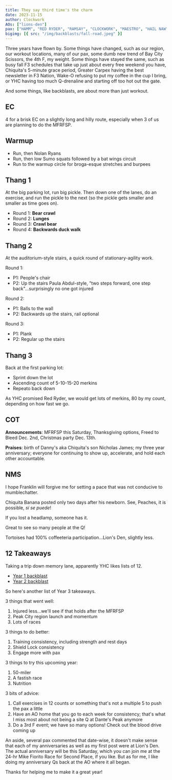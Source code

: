 ```yaml
---
title: They say third time's the charm
date: 2023-11-15
author: Clockwork
AOs: ["lions-den"]
pax: ["HAMM", "RED RYDER", "RAMSAY", "CLOCKWORK", "MAESTRO", "HAIL NAW", "KANKI", "PONGO", "ZINFANDEL", "QWERTY", "CHICKEN LITTLE", "BINER", "CHIQUITA BANANA", "PHISHERMAN", "BOOTLEGGER", "SOOEY", "WAHOO", "ALAMO", "SHUT-IN", "FRANKLIN", "QUEEQUEG", "OLD MAID", "KUBOTA", "BUMPER STICKER", "THE REV", "THE JOKER", "ZERO DROP", "STEAKS", "KNUCKLE SANDWICH"]
bigimg: [{ src: "/img/backblasts/fall-road.jpeg" }]
---
```


Three years have flown by. Some things have changed, such as our region, our workout locations, many of our pax, some dumb new trend of Bay City Scissors, the 4th F, my weight. Some things have stayed the same, such as busy fall F3 schedules that take up just about every free weekend you have, Chiquita's 5-minute grace period, Greater Carpex having the best newsletter in F3 Nation, Wake-O refusing to put my coffee in the cup I bring, or YHC having too much Q-drenaline and starting off too hot out the gate.

And some things, like backblasts, are about more than just workout.

## EC

4 for a brisk EC on a slightly long and hilly route, especially when 3 of us are planning to do the MFRFSP.

## Warmup

* Run, then Nolan Ryans
* Run, then low Sumo squats followed by a bat wings circuit
* Run to the warmup circle for broga-esque stretches and burpees

## Thang 1

At the big parking lot, run big pickle. Then down one of the lanes, do an exercise, and run the pickle to the next (so the pickle gets smaller and smaller as time goes on).

* Round 1: **Bear crawl**
* Round 2: **Lunges**
* Round 3: **Crawl bear**
* Round 4: **Backwards duck walk**

## Thang 2

At the auditorium-style stairs, a quick round of stationary-agility work.

Round 1:
* P1: People's chair
* P2: Up the stairs Paula Abdul-style, "two steps forward, one step back"...surprisingly no one got injured

Round 2:
* P1: Balls to the wall
* P2: Backwards up the stairs, rail optional

Round 3:
* P1: Plank
* P2: Regular up the stairs

## Thang 3

Back at the first parking lot:
* Sprint down the lot
* Ascending count of 5-10-15-20 merkins
* Repeato back down

As YHC promised Red Ryder, we would get lots of merkins, 80 by my count, depending on how fast we go.

## COT

**Announcements**: MFRFSP this Saturday, Thanksgiving options, Freed to Bleed Dec. 2nd, Christmas party Dec. 13th.

**Praises**: birth of Danny's aka Chiquita's son Nicholas James; my three year anniversary; everyone for continuing to show up, accelerate, and hold each other accountable.

## NMS

I hope Franklin will forgive me for setting a pace that was not conducive to mumblechatter.

Chiquita Banana posted only two days after his newborn. See, Peaches, it is possible, _sí se puede_!

If you lost a headlamp, someone has it.

Great to see so many people at the Q!

Tortoises had 100% coffeeteria participation...Lion's Den, slightly less.

## 12 Takeaways

Taking a trip down memory lane, apparently YHC likes lists of 12.

* [Year 1 backblast](https://f3carpex.com/12-reflections-on-1-year-with-f3-carpex/)
* [Year 2 backblast](https://f3carpex.com/12-ways-that-year-2-differed-from-year-1/)

So here's another list of Year 3 takeaways.

3 things that went well:
1. Injured less...we'll see if that holds after the MFRFSP
2. Peak City region launch and momentum
3. Lots of races

3 things to do better:
1. Training consistency, including strength and rest days
2. Shield Lock consistency 
3. Engage more with pax

3 things to try this upcoming year:
1. 50-miler
2. A fastish race
3. Nutrition

3 bits of advice:
1. Call exercises in 12 counts or something that's not a multiple 5 to push the pax a little
2. Have an AO home that you go to each week for consistency; that's what I miss most about not being a site Q at Dante's Peak anymore
3. Do a 3rd F event; we have so many options! Check out the blood drive coming up

An aside, several pax commented that date-wise, it doesn't make sense that each of my anniversaries as well as my first post were at Lion's Den. The actual anniversary will be this Saturday, which you can join me at the 24-hr Mike Fiorito Race for Second Place, if you like. But as for me, I like doing my anniversary Qs back at the AO where it all began.

Thanks for helping me to make it a great year!
